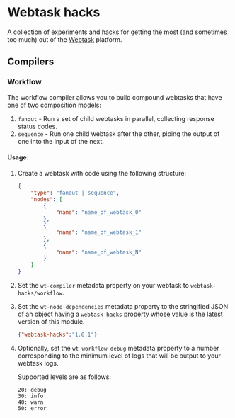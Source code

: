 # Webtask hacks

A collection of experiments and hacks for getting the most (and sometimes too much) out of the [Webtask](https://webtask.io) platform.

## Compilers

### Workflow

The workflow compiler allows you to build compound webtasks that have one of two composition models:

1. `fanout` - Run a set of child webtasks in parallel, collecting response status codes.
2. `sequence` - Run one child webtask after the other, piping the output of one into the input of the next.

#### Usage:

1. Create a webtask with code using the following structure:

    ```json
    {
        "type": "fanout | sequence",
        "nodes": [
            {
                "name": "name_of_webtask_0"
            },
            {
                "name": "name_of_webtask_1"
            },
            {
                "name": "name_of_webtask_N"
            }
        ]
    }
    ```

2. Set the `wt-compiler` metadata property on your webtask to `webtask-hacks/workflow`.

3. Set the `wt-node-dependencies` metadata property to the stringified JSON of an object having a `webtask-hacks` property whose value is the latest version of this module.

    ```json
    {"webtask-hacks":"1.0.1"}
    ```

4. Optionally, set the `wt-workflow-debug` metadata property to a number corresponding to the minimum level of logs that will be output to your webtask logs.

    Supported levels are as follows:

    ```
    20: debug
    30: info
    40: warn
    50: error
    ```
